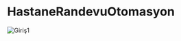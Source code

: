 # HastaneRandevuOtomasyon

![Giriş1](https://user-images.githubusercontent.com/74056517/119102108-5739eb00-ba22-11eb-870e-e19e8c6101a9.jpg)

